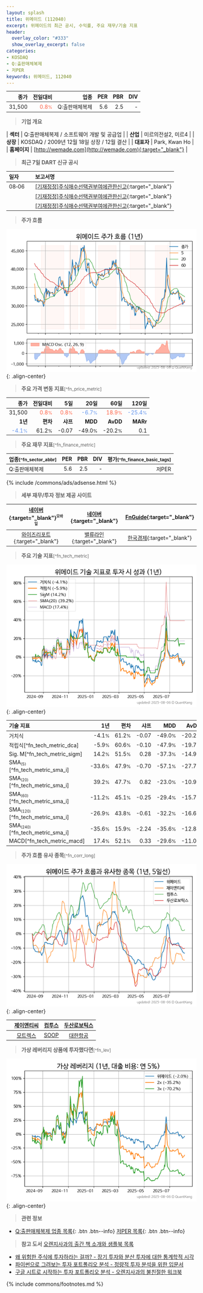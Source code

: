 ```yaml
---
layout: splash
title: 위메이드 (112040)
excerpt: 위메이드의 최근 공시, 수익률, 주요 재무/기술 지표
header:
  overlay_color: "#333"
  show_overlay_excerpt: false
categories:
- KOSDAQ
- Q:출판매체복제
- 저PER
keywords: 위메이드, 112040
---
```


| **종가** | **전일대비** | **업종** | **PER** | **PBR** | **DIV** |
| -------: | -----------: | -------: | ------: | ------: | ------: |
| 31,500 | <span style="color: tomato">0.8<small>%</small></span> | Q:출판매체복제 | 5.6 | 2.5 | - |

<!-- more -->


> **기업 개요**<a id="company"></a>

| <span style="white-space:nowrap;">**섹터**</span> | Q:출판매체복제 / 소프트웨어 개발 및 공급업 |
| <span style="white-space:nowrap;">**산업**</span> | 미르의전설2, 미르4 |
| <span style="white-space:nowrap;">**상장**</span> | KOSDAQ / 2009년 12월 18일 상장 / 12월 결산 |
| <span style="white-space:nowrap;">**대표자**</span> | Park, Kwan Ho |
| <span style="white-space:nowrap;">**홈페이지**</span> | [http://wemade.com](http://wemade.com){:target="_blank"} |


> **최근 7일 DART 신규 공시**<a id="dart"></a>

| **일자** |      | **보고서명** |
| :------- | :--- | :----------- |
| 08&#x2011;06 | | [[기재정정]주식매수선택권부여에관한신고](https://dart.fss.or.kr/dsaf001/main.do?rcpNo=20250806000178){:target="_blank"} |
|  | | [[기재정정]주식매수선택권부여에관한신고](https://dart.fss.or.kr/dsaf001/main.do?rcpNo=20250806000175){:target="_blank"} |
|  | | [[기재정정]주식매수선택권부여에관한신고](https://dart.fss.or.kr/dsaf001/main.do?rcpNo=20250806000170){:target="_blank"} |


> **주가 흐름**<a id="price"></a>

![112040](/stock/images/112040.png){: .align-center}


> **주요 가격 변동 지표**<small>[^fn_price_metric]</small>

| **종가** | **전일대비** | **5일** | **20일** | **60일** | **120일** |
| -------: | -----------: | ------: | -------: | -------: | --------: |
| 31,500 | <span style="color: tomato">0.8<small>%</small></span> | <span style="color: tomato">0.8<small>%</small></span> | <span style="color: cornflowerblue">-6.7<small>%</small></span> | <span style="color: tomato">18.9<small>%</small></span> | <span style="color: cornflowerblue">-25.4<small>%</small></span> |
| **1년** | **편차** | **샤프** | **MDD** | **AvDD** | **MARr** |
| <span style="color: cornflowerblue">-4.1<small>%</small></span> | 61.2<small>%</small> | -0.07 | -49.0<small>%</small> | -20.2<small>%</small> | 0.1 |


> **주요 재무 지표**<small>[^fn_finance_metric]</small>

| **업종**<small>[^fn_sector_abbr]</small> | **PER** | **PBR** | **DIV** | **평가**<small>[^fn_finance_basic_tags]</small> |
| :--------------------------------------- | ------: | ------: | ------: | ----------------------------------------------: |
| Q:출판매체복제 | 5.6 | 2.5 | - | 저PER |



{% include /commons/ads/adsense.html %}

> **세부 재무/투자 정보 제공 사이트**

| [네이버](https://m.stock.naver.com/domestic/stock/112040/finance/summary){:target="_blank"}<sup><small>모바일</small></sup> | [네이버](https://finance.naver.com/item/coinfo.naver?code=112040){:target="_blank"} | [FnGuide](https://comp.fnguide.com/SVO2/ASP/SVD_Invest.asp?gicode=A112040&MenuYn=Y){:target="_blank"} |
| :---: | :---: | :---: |
| [와이즈리포트](https://comp.wisereport.co.kr/company/c1040001.aspx?cmp_cd=112040){:target="_blank"} | [밸류라인](https://www.valueline.co.kr/finance/summary/112040){:target="_blank"} | [한국경제](https://markets.hankyung.com/stock/112040/financial-summary){:target="_blank"} |


> **주요 기술 지표**<small>[^fn_tech_metric]</small>


![112040](/stock/images/112040_tech.png){: .align-center}

| **기술 지표** | **1년** | **편차** | **샤프** | **MDD** | **AvDD** |
| :------------ | ------: | -----------: | -------: | ------: | -------: |
| 거치식 | -4.1<small>%</small> | 61.2<small>%</small> | -0.07 | -49.0<small>%</small> | -20.2<small>%</small> |
| 적립식[^fn_tech_metric_dca] | -5.9<small>%</small> | 60.6<small>%</small> | -0.10 | -47.9<small>%</small> | -19.7<small>%</small> |
| Sig. M[^fn_tech_metric_sigm] | 14.2<small>%</small> | 51.5<small>%</small> | 0.28 | -37.3<small>%</small> | -14.9<small>%</small> |
| SMA<small><sub>(5)</sub></small>[^fn_tech_metric_sma_i] | -33.6<small>%</small> | 47.9<small>%</small> | -0.70 | -57.1<small>%</small> | -27.7<small>%</small> |
| SMA<small><sub>(20)</sub></small>[^fn_tech_metric_sma_i] | 39.2<small>%</small> | 47.7<small>%</small> | 0.82 | -23.0<small>%</small> | -10.9<small>%</small> |
| SMA<small><sub>(60)</sub></small>[^fn_tech_metric_sma_i] | -11.2<small>%</small> | 45.1<small>%</small> | -0.25 | -29.4<small>%</small> | -15.7<small>%</small> |
| SMA<small><sub>(120)</sub></small>[^fn_tech_metric_sma_i] | -26.9<small>%</small> | 43.8<small>%</small> | -0.61 | -32.2<small>%</small> | -16.6<small>%</small> |
| SMA<small><sub>(240)</sub></small>[^fn_tech_metric_sma_i] | -35.6<small>%</small> | 15.9<small>%</small> | -2.24 | -35.6<small>%</small> | -12.8<small>%</small> |
| MACD[^fn_tech_metric_macd] | 17.4<small>%</small> | 52.1<small>%</small> | 0.33 | -29.6<small>%</small> | -11.0<small>%</small> |


> **주가 흐름 유사 종목**<a id="corr"></a><small>[^fn_corr_long]</small>

![112040](/stock/images/112040_corr.png){: .align-center}

|       | [제이앤티씨](/204270/) | [컴투스](/078340/) | [두산로보틱스](/454910/) |
| :---: | :------------------------------------: | :------------------------------------: | :------------------------------------: |
|       | [모트렉스](/118990/) | [SOOP](/067160/) | [대한항공](/003490/) |


> **가상 레버리지 상품에 투자했다면**<a id="2x"></a><small>[^fn_lev]</small>

![112040](/stock/images/112040_2x.png){: .align-center}


> **관련 정보**

- [Q:출판매체복제 업종 목록](/stats/sector/kosdaq_업종_출판매체복제_종목/){: .btn .btn--info} [저PER 목록](/fn/fn_low_per/){: .btn .btn--info}

> **참고 도서** [오렌지사과의 출간 책 소개와 샘플북 목록](https://kongdori.tistory.com/691)

- [왜 위험한 주식에 투자하라는 걸까? - 장기 투자와 분산 투자에 대한 통계학적 시각](https://kongdori.tistory.com/421)
- [파이썬으로 그려보는 투자 포트폴리오 분석  - 정량적 투자 분석을 위한 입문서](https://kongdori.tistory.com/643)
- [구글 시트로 시작하는 투자 포트폴리오 분석 - 오렌지사과의 불친절한 워크북](https://kongdori.tistory.com/449)


{% include commons/footnotes.md %}